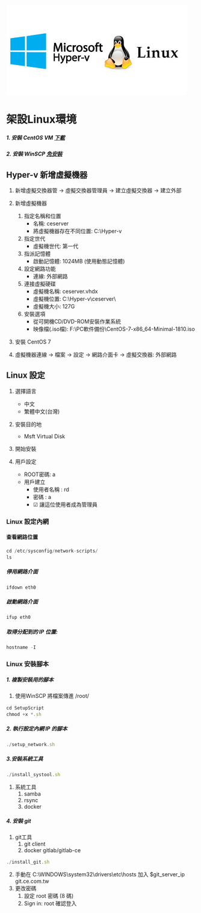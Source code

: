 
![](https://github.com/wdwd2233/Notes/blob/master/Linux/img/hyper-v.jpg?raw=true)


# 架設Linux環境

##### 1. 安裝 CentOS VM  [下載](https://www.centos.org/download/) 

##### 2. 安裝 WinSCP [免安裝](https://www.azofreeware.com/2008/03/winscp-41-beta.html)


## Hyper-v 新增虛擬機器

1. 新增虛擬交換器管 → 虛擬交換器管理員 → 建立虛擬交換器 → 建立外部

2. 新增虛擬機器

	1. 指定名稱和位置
		* 名稱: ceserver
		* 將虛擬機器存在不同位置: C:\Hyper-v
	2. 指定世代
		* 虛擬機世代: 第一代
	3. 指派記憶體
		* 啟動記憶體: 1024MB (使用動態記憶體)
	4. 設定網路功能
		* 連線: 外部網路
	5. 連接虛擬硬碟
		* 虛擬機名稱: ceserver.vhdx
		* 虛擬機位置: C:\Hyper-v\ceserver\
		* 虛擬機大小: 127G
	6. 安裝選項
		* 從可開機CD/DVD-ROM安裝作業系統
		* 映像檔(.iso檔): F:\PC軟件備份\CentOS-7-x86_64-Minimal-1810.iso
		
3. 安裝 CentOS 7

4. 虛擬機器連線 → 檔案 → 設定 → 網路介面卡 → 虛擬交換器: 外部網路

## Linux 設定

1. 選擇語言
	* 中文
	* 繁體中文(台灣)
2. 安裝目的地
	* Msft Virtual Disk
3. 開始安裝

4. 用戶設定
    * ROOT密碼: a
	* 用戶建立 
		* 使用者名稱 : rd
		* 密碼 : a
		* ☑ 讓這位使用者成為管理員



### Linux 設定內網

#### 查看網路位置
```javascript
cd /etc/sysconfig/network-scripts/
ls
```
##### 停用網路介面
```javascript
ifdown eth0
```
##### 啟動網路介面
```javascript
ifup eth0
```
##### 取得分配到的 IP 位置: 
```javascript
hostname -I
```

### Linux 安裝腳本

##### 1. 複製安裝用的腳本

1. 使用WinSCP 將檔案傳進  /root/
	
```javascript
cd SetupScript
chmod +x *.sh
```
		
##### 2. 執行設定內網 IP 的腳本
```javascript
./setup_network.sh
```


##### 3.安裝系統工具

```javascript
./install_systool.sh
```

1. 系統工具
	1. samba
	2. rsync
	3. docker


##### 4. 安裝 git

1. git工具	
	1. git client
	2. docker gitlab/gitlab-ce
```javascript
./install_git.sh
```
2. 手動在 C:\WINDOWS\system32\drivers\etc\hosts 加入 $git_server_ip git.ce.com.tw
3. 更改密碼
	1. 設定 root 密碼 (8 碼)
	2. Sign in: root 確認登入
